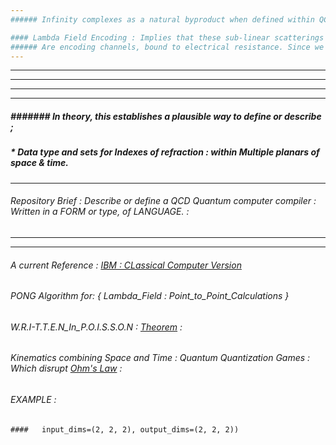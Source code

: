 ```yaml
---
###### Infinity complexes as a natural byproduct when defined within QCD. Generate sub-linear scattering. 

#### Lambda Field Encoding : Implies that these sub-linear scatterings
###### Are encoding channels, bound to electrical resistance. Since we use scientific notation to define space and time, wave theorems. 
---
```

---
---
---
---
##### ####### In theory, this establishes a plausible way to define or describe ;

##### * Data type and sets for Indexes of refraction : within Multiple planars of space & time. 
---
###### Repository Brief : Describe or define a QCD Quantum computer compiler : Written in a FORM or type, of LANGUAGE. : 
---
---
###### A current Reference : [IBM : CLassical Computer Version](https://qiskit.org/documentation/tutorials/circuits/1_getting_started_with_qiskit.html) 
###### PONG Algorithm for: { Lambda_Field : Point_to_Point_Calculations }
###### W.R.I-T.T.E.N_In_P.O.I.S.S.O.N : [Theorem](https://arxiv.org/pdf/1607.06016.pdf) : 
###### Kinematics combining Space and Time : Quantum Quantization Games : Which disrupt [Ohm's Law](https://www.sciencedirect.com/topics/mathematics/caputo-derivative#:~:text=The%20Caputo%20derivative%20is%20of,equation%20as%20having%20%E2%80%9Cmemory.%E2%80%9D) : 
###### EXAMPLE : 
    
    ####   input_dims=(2, 2, 2), output_dims=(2, 2, 2))




